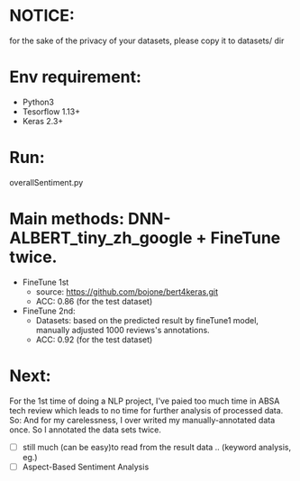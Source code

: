 # NOTICE:
for the sake of the privacy of your datasets, please copy it to datasets/ dir

# Env requirement: 
- Python3 
- Tesorflow 1.13+ 
- Keras 2.3+

# Run:
overallSentiment.py

# Main methods: DNN-ALBERT_tiny_zh_google + FineTune twice.
- FineTune 1st
    - source: https://github.com/bojone/bert4keras.git
    - ACC: 0.86 (for the test dataset)
- FineTune 2nd: 
    - Datasets: based on the predicted result by fineTune1 model, manually adjusted 1000 reviews's annotations.
    - ACC: 0.92 (for the test dataset)

# Next:
For the 1st time of doing a NLP project, I've paied too much time in ABSA tech review which leads to no time for further analysis of processed data. So:
And for my carelessness, I over writed my manually-annotated data once. So I annotated the data sets twice. 
- [ ] still much (can be easy)to read from the result data .. (keyword analysis, eg.)
- [ ] Aspect-Based Sentiment Analysis
